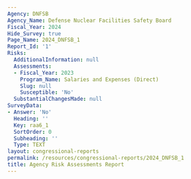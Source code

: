 ```yaml
---
Agency: DNFSB
Agency_Name: Defense Nuclear Facilities Safety Board
Fiscal_Year: 2024
Hide_Survey: true
Page_Name: 2024_DNFSB_1
Report_Id: '1'
Risks:
  AdditionalInformation: null
  Assessments:
  - Fiscal_Year: 2023
    Program_Name: Salaries and Expenses (Direct)
    Slug: null
    Susceptible: 'No'
  SubstantialChangesMade: null
SurveyData:
- Answer: 'No'
  Heading: ''
  Key: raa6_1
  SortOrder: 0
  Subheading: ''
  Type: TEXT
layout: congressional-reports
permalink: /resources/congressional-reports/2024_DNFSB_1
title: Agency Risk Assessments Report
---
```

